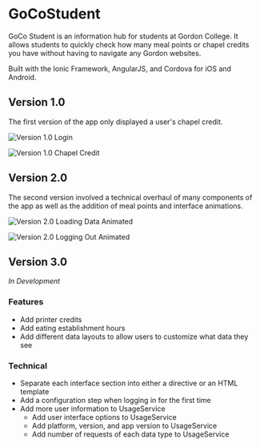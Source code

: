 # GoCoStudent
GoCo Student is an information hub for students at Gordon College. It allows
students to quickly check how many meal points or chapel credits you have
without having to navigate any Gordon websites.

Built with the Ionic Framework, AngularJS, and Cordova for iOS and Android.

## Version 1.0
The first version of the app only displayed a user's chapel credit.

![Version 1.0 Login](https://raw.githubusercontent.com/AdamVig/GoCoStudent/master/resources/screenshots/1.0.0/iOS/login-4-7.png)

![Version 1.0 Chapel Credit](https://raw.githubusercontent.com/AdamVig/GoCoStudent/master/resources/screenshots/1.0.0/iOS/main-4-7.png)

## Version 2.0
The second version involved a technical overhaul of many components of the app
as well as the addition of meal points and interface animations.

![Version 2.0 Loading Data Animated](https://raw.githubusercontent.com/AdamVig/GoCoStudent/master/resources/screencasts/2.0.0/LoadingData.gif)

![Version 2.0 Logging Out Animated](https://raw.githubusercontent.com/AdamVig/GoCoStudent/master/resources/screencasts/2.0.0/LoggingOut.gif)

## Version 3.0
*In Development*

### Features
+ Add printer credits
+ Add eating establishment hours
+ Add different data layouts to allow users to customize what data they see

### Technical
+ Separate each interface section into either a directive or an HTML template
+ Add a configuration step when logging in for the first time
+ Add more user information to UsageService
  - Add user interface options to UsageService
  - Add platform, version, and app version to UsageService
  - Add number of requests of each data type to UsageService
